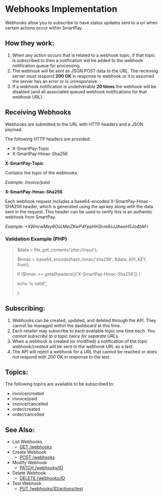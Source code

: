 
# Webhooks Implementation

Webhooks allow you to subscribe to have status updates sent to a url when certain actions occur within SmartPay.

## How they work:

1.	When any action occurs that is related to a webhook topic, if that topic is subscribed to then a notification will be added to the webhook notification queue for processing.
2.	The webhook will be sent as JSON POST data to the URL.  The receiving server must respond **200 OK** in response to webhook or it is assumed the server has an error or is unresponsive. 
3.	If a webhook notification is undeliverable **20 times** the webhook will be disabled (and all associated queued webhook notifications for that webhook URL).

## Receiving Webhooks

Webhooks are submitted to the URL with HTTP headers and a JSON payload.

The following HTTP headers are provided:

- X-SmartPay-Topic
- X-SmartPay-Hmac-Sha256

**X-SmartPay-Topic**

Contains the topic of the webhooks. 

*Example: invoice/paid*

**X-SmartPay-Hmac-Sha256**

Each webhook request includes a base64-encoded X-SmartPay-Hmac-SHA256 header, which is generated using the api key along with the data sent in the request.  This header can be used to verify this is an authentic webhook from SmartPay.

*Example: +XWmrwMey6OsLMeiZKwP4FppHH3cmAiiJJAweH5Jo4bM=*

### Validation Example (PHP)

> $data = file_get_contents('php://input');
>
> $hmac = base64_encode(hash_hmac('sha256', $data, API_KEY, true));
>
> if ($hmac  ==  getallheaders()[‘X-SmartPay-Hmac-Sha256’]) {
>
> 	echo ‘is valid!’;
>
> }

## Subscribing:

1.	Webhooks can be created, updated, and deleted through the API.  They cannot be managed within the dashboard at this time.
2.	Each retailer may subscribe to each available topic one time each.  *You cannot subscribe to a topic twice for separate URLs.*
3.	When a webhook is created (or modified) a notification of the topic *webhook/created* will be sent to the webhook URL as a test.
4.	The API will reject a webhook for a URL that cannot be reached or does not respond with *200 OK* in response to the test.

## Topics:

The following topics are available to be subscribed to:

- invoice/created
- invoice/paid
- invoice/cancelled
- order/created
- order/cancelled

## See Also:

- List Webhooks
	* [GET /webhooks](get_webhooks.md)
- Create Webhook
	* [POST /webhooks](create_webhook.md)
- Modify Webhook
	* [PATCH /webhooks/ID](modify_webhook.md)
- Delete Webhook
	* [DELETE /webhooks/ID](delete_webhook.md)
- Test Webhook
	* [PUT /webhooks/ID/actions/test](test_webhook.md)
